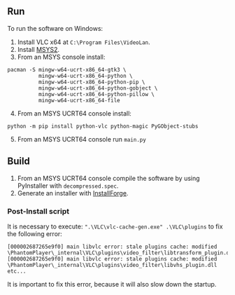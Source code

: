 
## Run

To run the software on Windows:

1) Install VLC x64 at `C:\Program Files\VideoLan`.
2) Install [MSYS2](https://www.msys2.org/).
3) From an MSYS console install:
```
pacman -S mingw-w64-ucrt-x86_64-gtk3 \
          mingw-w64-ucrt-x86_64-python \
          mingw-w64-ucrt-x86_64-python-pip \
          mingw-w64-ucrt-x86_64-python-gobject \
          mingw-w64-ucrt-x86_64-python-pillow \
          mingw-w64-ucrt-x86_64-file
```
4) From an MSYS UCRT64 console install:
```
python -m pip install python-vlc python-magic PyGObject-stubs
```

5) From an MSYS UCRT64 console run `main.py`


## Build

1) From an MSYS UCRT64 console compile the software by using PyInstaller with `decompressed.spec`.
2) Generate an installer with [InstallForge](https://installforge.net/).


### Post-Install script

It is necessary to execute: `".\VLC\vlc-cache-gen.exe" .\VLC\plugins` to fix the following error:

```
[000002687265e9f0] main libvlc error: stale plugins cache: modified \PhantomPlayer\_internal\VLC\plugins\video_filter\libtransform_plugin.dll
[000002687265e9f0] main libvlc error: stale plugins cache: modified \PhantomPlayer\_internal\VLC\plugins\video_filter\libvhs_plugin.dll
etc...
```

It is important to fix this error, because it will also slow down the startup.


